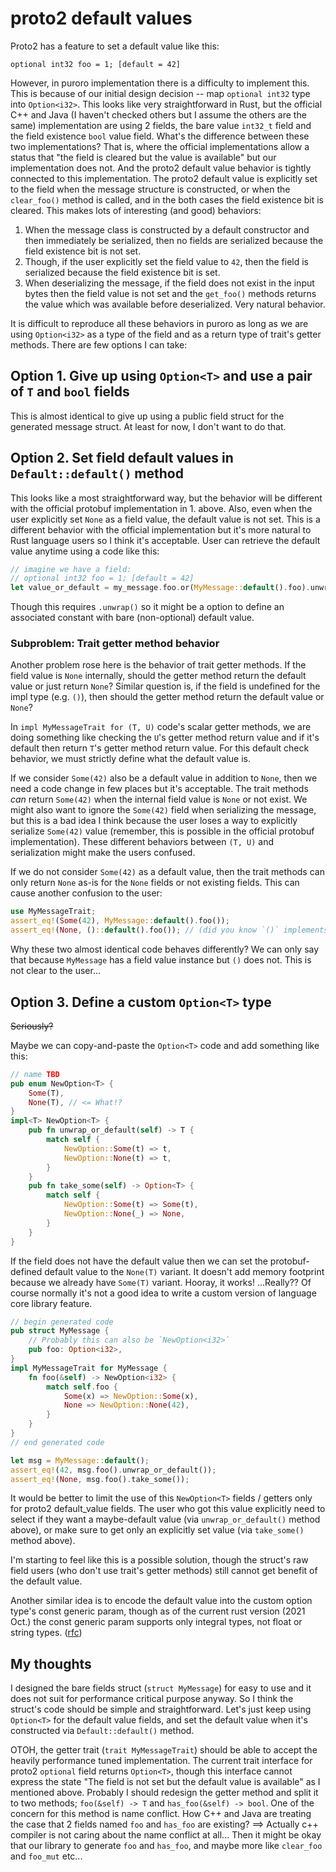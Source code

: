 # proto2 default values
Proto2 has a feature to set a default value like this:

`optional int32 foo = 1; [default = 42]`

However, in puroro implementation there is a difficulty to implement this. This is because of our initial design decision -- map `optional int32` type into `Option<i32>`. This looks like very straightforward in Rust, but the official C++ and Java (I haven't checked others but I assume the others are the same) implementation are using 2 fields, the bare value `int32_t` field and the field existence `bool` value field.
What's the difference between these two implementations? That is, where the official implementations allow a status that "the field is cleared but the value is available" but our implementation does not. And the proto2 default value behavior is tightly connected to this implementation. The proto2 default value is explicitly set to the field when the message structure is constructed, or when the `clear_foo()` method is called, and in the both cases the field existence bit is cleared. This makes lots of interesting (and good) behaviors:

 1. When the message class is constructed by a default constructor and then immediately be serialized, then no fields are serialized because the field existence bit is not set.
 1. Though, if the user explicitly set the field value to `42`, then the field is serialized because the field existence bit is set.
 1. When deserializing the message, if the field does not exist in the input bytes then the field value is not set and the `get_foo()` methods returns the value which was available before deserialized. Very natural behavior.

It is difficult to reproduce all these behaviors in puroro as long as we are using `Option<i32>` as a type of the field and as a return type of trait's getter methods. There are few options I can take:

## Option 1. Give up using `Option<T>` and use a pair of `T` and `bool` fields
This is almost identical to give up using a public field struct for the generated message struct. At least for now, I don't want to do that.

## Option 2. Set field default values in `Default::default()` method
This looks like a most straightforward way, but the behavior will be different with the official protobuf implementation in 1. above. Also, even when the user explicitly set `None` as a field value, the default value is not set. This is a different behavior with the official implementation but it's more natural to Rust language users so I think it's acceptable. User can retrieve the default value anytime using a code like this:

```rust
// imagine we have a field:
// optional int32 foo = 1; [default = 42]
let value_or_default = my_message.foo.or(MyMessage::default().foo).unwrap();
```

Though this requires `.unwrap()` so it might be a option to define an associated constant with bare (non-optional) default value.

### Subproblem: Trait getter method behavior

Another problem rose here is the behavior of trait getter methods. If the field value is `None` internally, should the getter method return the default value or just return `None`? Similar question is, if the field is undefined for the impl type (e.g. `()`), then should the getter method return the default value or `None`?

In `impl MyMessageTrait for (T, U)` code's scalar getter methods, we are doing something like checking the `U`'s getter method return value and if it's default then return `T`'s getter method return value. For this default check behavior, we must strictly define what the default value is.

If we consider `Some(42)` also be a default value in addition to `None`, then we need a code change in few places but it's acceptable. The trait methods *can* return `Some(42)` when the internal field value is `None` or not exist. 
We might also want to ignore the `Some(42)` field when serializing the message, but this is a bad idea I think because the user loses a way to explicitly serialize `Some(42)` value (remember, this is possible in the official protobuf implementation). These different behaviors between `(T, U)` and serialization might make the users confused.

If we do not consider `Some(42)` as a default value, then the trait methods can only return `None` as-is for the `None` fields or not existing fields. This can cause another confusion to the user:
```rust
use MyMessageTrait;
assert_eq!(Some(42), MyMessage::default().foo());
assert_eq!(None, ()::default().foo()); // (did you know `()` implements `Default`?)
```
Why these two almost identical code behaves differently? We can only say that because `MyMessage` has a field value instance but `()` does not. This is not clear to the user...

## Option 3. Define a custom `Option<T>` type

~~Seriously?~~

Maybe we can copy-and-paste the `Option<T>` code and add something like this:

```rust
// name TBD
pub enum NewOption<T> {
    Some(T),
    None(T), // <= What!?
}
impl<T> NewOption<T> {
    pub fn unwrap_or_default(self) -> T {
        match self {
            NewOption::Some(t) => t,
            NewOption::None(t) => t,
        }
    }
    pub fn take_some(self) -> Option<T> {
        match self {
            NewOption::Some(t) => Some(t),
            NewOption::None(_) => None,
        }
    }
}
```

If the field does not have the default value then we can set the protobuf-defined default value to the `None(T)` variant. It doesn't add memory footprint because we already have `Some(T)` variant. Hooray, it works! ...Really??
Of course normally it's not a good idea to write a custom version of language core library feature.

```rust
// begin generated code
pub struct MyMessage {
    // Probably this can also be `NewOption<i32>`
    pub foo: Option<i32>,
}
impl MyMessageTrait for MyMessage {
    fn foo(&self) -> NewOption<i32> {
        match self.foo {
            Some(x) => NewOption::Some(x),
            None => NewOption::None(42),
        }
    }
}
// end generated code

let msg = MyMessage::default();
assert_eq!(42, msg.foo().unwrap_or_default());
assert_eq!(None, msg.foo().take_some());
```

It would be better to limit the use of this `NewOption<T>` fields / getters only for proto2 default_value fields.
The user who got this value explicitly need to select if they want a maybe-default value (via `unwrap_or_default()` method above), or make sure to get only an explicitly set value (via `take_some()` method above).

I'm starting to feel like this is a possible solution, though the struct's raw field users (who don't use trait's getter methods) still cannot get benefit of the default value.

Another similar idea is to encode the default value into the custom option type's const generic param, though as of the current rust version (2021 Oct.) the const generic param supports only integral types, not float or string types. ([rfc](https://github.com/rust-lang/rfcs/blob/master/text/2000-const-generics.md))

## My thoughts

I designed the bare fields struct (`struct MyMessage`) for easy to use and it does not suit for performance critical purpose anyway. So I think the struct's code should be simple and straightforward. Let's just keep using `Option<T>` for the default value fields, and set the default value when it's constructed via `Default::default()` method.

OTOH, the getter trait (`trait MyMessageTrait`) should be able to accept the heavily performance tuned implementation. The current trait interface for proto2 `optional` field returns `Option<T>`, though this interface cannot express the state "The field is not set but the default value is available" as I mentioned above.
Probably I should redesign the getter method and split it to two methods; `foo(&self) -> T` and `has_foo(&self) -> bool`. One of the concern for this method is name conflict. How C++ and Java are treating the case that 2 fields named `foo` and `has_foo` are existing?
    ==> Actually c++ compiler is not caring about the name conflict at all... Then it might be okay that our library to generate `foo` and `has_foo`, and maybe more like `clear_foo` and `foo_mut` etc...
